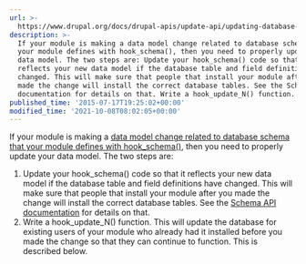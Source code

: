 ```yaml
---
url: >-
  https://www.drupal.org/docs/drupal-apis/update-api/updating-database-schema-andor-data-in-drupal-8
description: >-
  If your module is making a data model change related to database schema that
  your module defines with hook_schema(), then you need to properly update your
  data model. The two steps are: Update your hook_schema() code so that it
  reflects your new data model if the database table and field definitions have
  changed. This will make sure that people that install your module after you
  made the change will install the correct database tables. See the Schema API
  documentation for details on that. Write a hook_update_N() function.
published_time: '2015-07-17T19:25:02+00:00'
modified_time: '2021-10-08T08:02:05+00:00'
---
```

If your module is making a [data model change related to database schema that your module defines with hook\_schema()](https://www.drupal.org/node/2535316), then you need to properly update your data model. The two steps are:

1. Update your hook\_schema() code so that it reflects your new data model if the database table and field definitions have changed. This will make sure that people that install your module after you made the change will install the correct database tables. See the [Schema API documentation](https://www.drupal.org/developing/api/schema) for details on that.
2. Write a hook\_update\_N() function. This will update the database for existing users of your module who already had it installed before you made the change so that they can continue to function. This is described below.